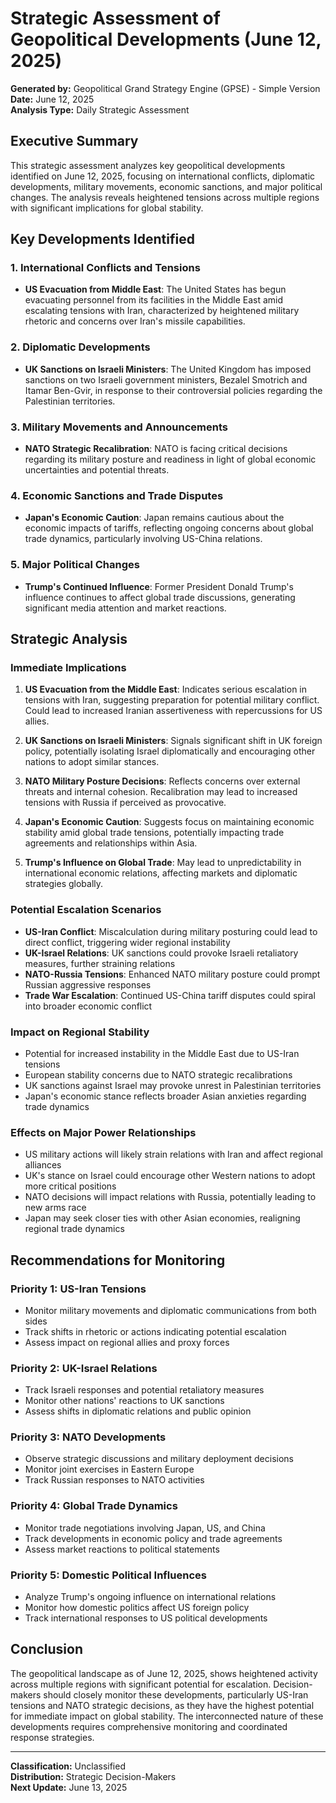 # Strategic Assessment of Geopolitical Developments (June 12, 2025)

**Generated by:** Geopolitical Grand Strategy Engine (GPSE) - Simple Version  
**Date:** June 12, 2025  
**Analysis Type:** Daily Strategic Assessment  

## Executive Summary

This strategic assessment analyzes key geopolitical developments identified on June 12, 2025, focusing on international conflicts, diplomatic developments, military movements, economic sanctions, and major political changes. The analysis reveals heightened tensions across multiple regions with significant implications for global stability.

## Key Developments Identified

### 1. International Conflicts and Tensions
- **US Evacuation from Middle East**: The United States has begun evacuating personnel from its facilities in the Middle East amid escalating tensions with Iran, characterized by heightened military rhetoric and concerns over Iran's missile capabilities.

### 2. Diplomatic Developments
- **UK Sanctions on Israeli Ministers**: The United Kingdom has imposed sanctions on two Israeli government ministers, Bezalel Smotrich and Itamar Ben-Gvir, in response to their controversial policies regarding the Palestinian territories.

### 3. Military Movements and Announcements
- **NATO Strategic Recalibration**: NATO is facing critical decisions regarding its military posture and readiness in light of global economic uncertainties and potential threats.

### 4. Economic Sanctions and Trade Disputes
- **Japan's Economic Caution**: Japan remains cautious about the economic impacts of tariffs, reflecting ongoing concerns about global trade dynamics, particularly involving US-China relations.

### 5. Major Political Changes
- **Trump's Continued Influence**: Former President Donald Trump's influence continues to affect global trade discussions, generating significant media attention and market reactions.

## Strategic Analysis

### Immediate Implications

1. **US Evacuation from the Middle East**: Indicates serious escalation in tensions with Iran, suggesting preparation for potential military conflict. Could lead to increased Iranian assertiveness with repercussions for US allies.

2. **UK Sanctions on Israeli Ministers**: Signals significant shift in UK foreign policy, potentially isolating Israel diplomatically and encouraging other nations to adopt similar stances.

3. **NATO Military Posture Decisions**: Reflects concerns over external threats and internal cohesion. Recalibration may lead to increased tensions with Russia if perceived as provocative.

4. **Japan's Economic Caution**: Suggests focus on maintaining economic stability amid global trade tensions, potentially impacting trade agreements and relationships within Asia.

5. **Trump's Influence on Global Trade**: May lead to unpredictability in international economic relations, affecting markets and diplomatic strategies globally.

### Potential Escalation Scenarios

- **US-Iran Conflict**: Miscalculation during military posturing could lead to direct conflict, triggering wider regional instability
- **UK-Israel Relations**: UK sanctions could provoke Israeli retaliatory measures, further straining relations
- **NATO-Russia Tensions**: Enhanced NATO military posture could prompt Russian aggressive responses
- **Trade War Escalation**: Continued US-China tariff disputes could spiral into broader economic conflict

### Impact on Regional Stability

- Potential for increased instability in the Middle East due to US-Iran tensions
- European stability concerns due to NATO strategic recalibrations
- UK sanctions against Israel may provoke unrest in Palestinian territories
- Japan's economic stance reflects broader Asian anxieties regarding trade dynamics

### Effects on Major Power Relationships

- US military actions will likely strain relations with Iran and affect regional alliances
- UK's stance on Israel could encourage other Western nations to adopt more critical positions
- NATO decisions will impact relations with Russia, potentially leading to new arms race
- Japan may seek closer ties with other Asian economies, realigning regional trade dynamics

## Recommendations for Monitoring

### Priority 1: US-Iran Tensions
- Monitor military movements and diplomatic communications from both sides
- Track shifts in rhetoric or actions indicating potential escalation
- Assess impact on regional allies and proxy forces

### Priority 2: UK-Israel Relations
- Track Israeli responses and potential retaliatory measures
- Monitor other nations' reactions to UK sanctions
- Assess shifts in diplomatic relations and public opinion

### Priority 3: NATO Developments
- Observe strategic discussions and military deployment decisions
- Monitor joint exercises in Eastern Europe
- Track Russian responses to NATO activities

### Priority 4: Global Trade Dynamics
- Monitor trade negotiations involving Japan, US, and China
- Track developments in economic policy and trade agreements
- Assess market reactions to political statements

### Priority 5: Domestic Political Influences
- Analyze Trump's ongoing influence on international relations
- Monitor how domestic politics affect US foreign policy
- Track international responses to US political developments

## Conclusion

The geopolitical landscape as of June 12, 2025, shows heightened activity across multiple regions with significant potential for escalation. Decision-makers should closely monitor these developments, particularly US-Iran tensions and NATO strategic decisions, as they have the highest potential for immediate impact on global stability. The interconnected nature of these developments requires comprehensive monitoring and coordinated response strategies.

---

**Classification:** Unclassified  
**Distribution:** Strategic Decision-Makers  
**Next Update:** June 13, 2025
